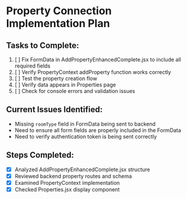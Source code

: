 # Property Connection Implementation Plan

## Tasks to Complete:

1. [ ] Fix FormData in AddPropertyEnhancedComplete.jsx to include all required fields
2. [ ] Verify PropertyContext addProperty function works correctly
3. [ ] Test the property creation flow
4. [ ] Verify data appears in Properties page
5. [ ] Check for console errors and validation issues

## Current Issues Identified:

- Missing `roomType` field in FormData being sent to backend
- Need to ensure all form fields are properly included in the FormData
- Need to verify authentication token is being sent correctly

## Steps Completed:

- [x] Analyzed AddPropertyEnhancedComplete.jsx structure
- [x] Reviewed backend property routes and schema
- [x] Examined PropertyContext implementation
- [x] Checked Properties.jsx display component
